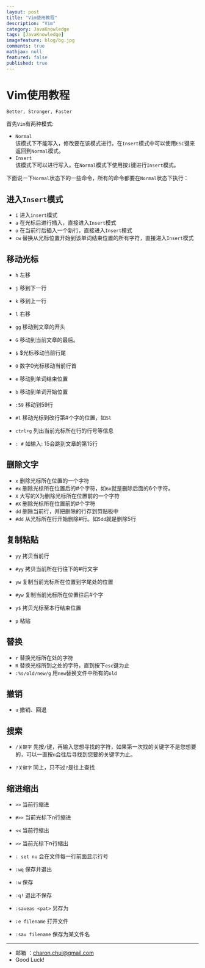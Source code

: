 ```yaml
---
layout: post
title: "Vim使用教程"
description: "Vim"
category: JavaKnowledge
tags: [JavaKnowledge]
imagefeature: blog/bg.jpg
comments: true
mathjax: null
featured: false
published: true
---
```


Vim使用教程
===

`Better, Stronger, Faster`

首先`Vim`有两种模式: 

- `Normal`            
    该模式下不能写入，修改要在该模式进行。在`Insert`模式中可以使用`ESC`键来返回到`Normal`模式。
- `Insert`      
    该模式下可以进行写入。在`Normal`模式下使用按`i`键进行`Insert`模式。
	
下面说一下`Normal`状态下的一些命令，所有的命令都要在`Normal`状态下执行：

进入`Insert`模式
---

- `i` 进入`insert`模式
- `a` 在光标后进行插入，直接进入`Insert`模式
- `o` 在当前行后插入一个新行，直接进入`Insert`模式
- `cw` 替换从光标位置开始到该单词结束位置的所有字符，直接进入`Insert`模式


移动光标
---

- `h` 左移
- `j` 移到下一行
- `k` 移到上一行
- `l` 右移
- `gg` 移动到文章的开头
- `G` 移动到当前文章的最后。

- `$` $光标移动当前行尾
- `0` 数字0光标移动当前行首

- `e` 移动到单词结束位置
- `b` 移动到单词开始位置
- `:59` 移动到59行
- `#l` 移动光标到改行第#个字的位置，如`5l`
- `ctrl+g` 列出当前光标所在行的行号等信息
- `: #` 如输入: 15会跳到文章的第15行

删除文字
---

- `x` 删除光标所在位置的一个字符
- `#x` 删除光标所在位置后的#个字符，如`6x`就是删除后面的6个字符。
- `X` 大写的X为删除光标所在位置前的一个字符
- `#X` 删除光标所在位置前的#个字符
- `dd` 删除当前行，并把删除的行存到剪贴板中
- `#dd` 从光标所在行开始删除#行。如`5dd`就是删除5行

复制粘贴
---

- `yy` 拷贝当前行
- `#yy` 拷贝当前所在行往下的#行文字
- `yw` 复制当前光标所在位置到字尾处的位置
- `#yw` 复制当前光标所在位置往后#个字
- `y$` 拷贝光标至本行结束位置

- `p` 粘贴


替换
---

- `r` 替换光标所在处的字符
- `R` 替换光标所到之处的字符，直到按下`esc`键为止
- `:%s/old/new/g` 用`new`替换文件中所有的`old`

撤销
---

- `u` 撤销、回退

搜索
---

- `/关键字` 先按`/`键，再输入您想寻找的字符，如果第一次找的关键字不是您想要的，可以一直按`n`会往后寻找到您要的关键字为止。

- `?关键字` 同上，只不过`?`是往上查找

缩进缩出
---

- `>>` 当前行缩进
- `#>>` 当前光标下n行缩进
- `<<` 当前行缩出
- `>>` 当前光标下n行缩出

- `: set nu` 会在文件每一行前面显示行号
- `:wq` 保存并退出
- `:w` 保存
- `:q!` 退出不保存
- `:saveas <pat>` 另存为
- `:e filename` 打开文件
- `:sav filename` 保存为某文件名







		
---
- 邮箱 ：charon.chui@gmail.com  
- Good Luck! 

	
